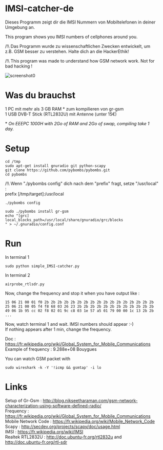 # IMSI-catcher-de
Dieses Programm zeigt dir die IMSI Nummern von Mobiltelefonen in deiner Umgebung an.

This program shows you IMSI numbers of cellphones around you.  

/!\ Das Programm wurde zu wissenschaftlichen Zwecken entwickelt, um z.B. GSM besser zu verstehen. Halte dich an die HackerEthik!
  
/!\ This program was made to understand how GSM network work. Not for bad hacking !  
  

![screenshot0](capture_simple_IMSI-catcher.png)  
  

Was du brauchst
=============
1 PC mit mehr als 3 GB RAM * zum kompilieren von gr-gsm  
1 USB DVB-T Stick (RTL2832U) mit Antenne (unter 15€)  
  
\* *On EEEPC 1000H with 2Go of RAM and 2Go of swap, compiling take 1 day.*  
  
Setup
=====

```
cd /tmp
sudo apt-get install gnuradio git python-scapy
git clone https://github.com/pybombs/pybombs.git
cd pybombs
```
/!\ Wenn "./pybombs config" dich nach dem "prefix" fragt, setze "/usr/local" :  
prefix [/tmp/target]:/usr/local  
```
./pybombs config
```
```
sudo ./pybombs install gr-gsm
echo "[grc]
local_blocks_path=/usr/local/share/gnuradio/grc/blocks
" > ~/.gnuradio/config.conf
```

Run
===
  
In terminal 1  
```
sudo python simple_IMSI-catcher.py
```

In terminal 2  
```
airprobe_rtlsdr.py
```
Now, change the frequency and stop it when you have output like :  
```
15 06 21 00 01 f0 2b 2b 2b 2b 2b 2b 2b 2b 2b 2b 2b 2b 2b 2b 2b 2b 2b
25 06 21 00 05 f4 f8 68 03 26 23 2b 2b 2b 2b 2b 2b 2b 2b 2b 2b 2b 2b
49 06 1b 95 cc 02 f8 02 01 9c c8 03 1e 57 a5 01 79 00 00 1c 13 2b 2b
...
```
Now, watch terminal 1 and wait. IMSI numbers should appear :-)  
If nothing appears after 1 min, change the frequency.  
  
Doc : https://fr.wikipedia.org/wiki/Global_System_for_Mobile_Communications  
Example of frequency : 9.288e+08 Bouygues  
  
You can watch GSM packet with  
```
sudo wireshark -k -Y '!icmp && gsmtap' -i lo
```
  
Links
=====

Setup of Gr-Gsm : http://blog.nikseetharaman.com/gsm-network-characterization-using-software-defined-radio/  
Frequency : https://fr.wikipedia.org/wiki/Global_System_for_Mobile_Communications  
Mobile Network Code : https://fr.wikipedia.org/wiki/Mobile_Network_Code  
Scapy : http://secdev.org/projects/scapy/doc/usage.html  
IMSI : https://fr.wikipedia.org/wiki/IMSI  
Realtek RTL2832U : http://doc.ubuntu-fr.org/rtl2832u and http://doc.ubuntu-fr.org/rtl-sdr  
